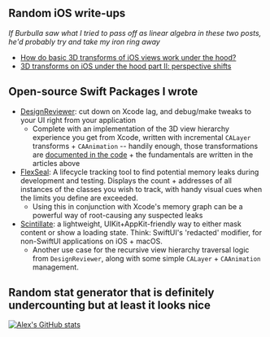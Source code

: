 ## Random iOS write-ups
_If Burbulla saw what I tried to pass off as linear algebra in these two posts, he'd probably try and take my iron ring away_
* [How do basic 3D transforms of iOS views work under the hood?](https://thealexanderlee.com/blog/how-do-3d-transforms-of-ios-views-work-under-the-hood)
* [3D transforms on iOS under the hood part II: perspective shifts](https://thealexanderlee.com/blog/3d-transforms-on-ios-under-the-hood-part-2-perspective-shifts)

## Open-source Swift Packages I wrote
* [DesignReviewer](https://github.com/alexslee/DesignReviewer): cut down on Xcode lag, and debug/make tweaks to your UI right from your application
    *  Complete with an implementation of the 3D view hierarchy experience you get from Xcode, written with incremental `CALayer` transforms + `CAAnimation` -- handily enough, those transformations are [documented in the code](https://github.com/alexslee/DesignReviewer/blob/0d36b57f57d3581bc44defb43ec01d70dc0ca2cb/Sources/DesignReviewer/Exploded%20Hierarchy/DesignReviewExplodedHierarchyContainerView.swift#L74) + the fundamentals are written in the articles above
 *  [FlexSeal](https://github.com/alexslee/FlexSeal): A lifecycle tracking tool to find potential memory leaks during development and testing. Displays the count + addresses of all instances of the classes you wish to track, with handy visual cues when the limits you define are exceeded. 
     *  Using this in conjunction with Xcode's memory graph can be a powerful way of root-causing any suspected leaks
 *  [Scintillate](https://github.com/alexslee/Scintillate): a lightweight, UIKit+AppKit-friendly way to either mask content or show a loading state. Think: SwiftUI's 'redacted' modifier, for non-SwiftUI applications on iOS + macOS.
    *  Another use case for the recursive view hierarchy traversal logic from `DesignReviewer`, along with some simple `CALayer` + `CAAnimation` management.

## Random stat generator that is definitely undercounting but at least it looks nice

[![Alex's GitHub stats](https://github-readme-stats-psi-coral.vercel.app/api?username=alexslee&count_private=true&include_all_commits=true&theme=nightowl)](https://github.com/anuraghazra/github-readme-stats)

<!--
**alexslee/alexslee** is a ✨ _special_ ✨ repository because its `README.md` (this file) appears on your GitHub profile.

Here are some ideas to get you started:

- 🔭 I’m currently working on ...
- 🌱 I’m currently learning ...
- 👯 I’m looking to collaborate on ...
- 🤔 I’m looking for help with ...
- 💬 Ask me about ...
- 📫 How to reach me: ...
- 😄 Pronouns: ...
- ⚡ Fun fact: ...
-->
